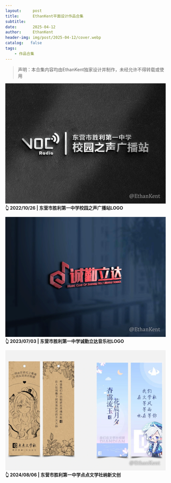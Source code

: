```yaml
---
layout:     post
title:      EthanKent平面设计作品合集
subtitle:   
date:       2025-04-12
author:     EthanKent
header-img: img/post/2025-04-12/cover.webp
catalog:   false
tags:
    - 作品合集
---
```


> 声明：本合集内容均由EthanKent独家设计并制作，未经允许不得转载或使用

![img](/img/post/2025-04-12/01.webp)
**👆 2022/10/26 | 东营市胜利第一中学校园之声广播站LOGO**

![img](/img/post/2025-04-12/02.webp)
**👆 2023/07/03 | 东营市胜利第一中学诚勤立达音乐社LOGO**

![img](/img/post/2025-04-12/03.webp)
**👆 2024/08/06 | 东营市胜利第一中学点点文学社纳新文创**

